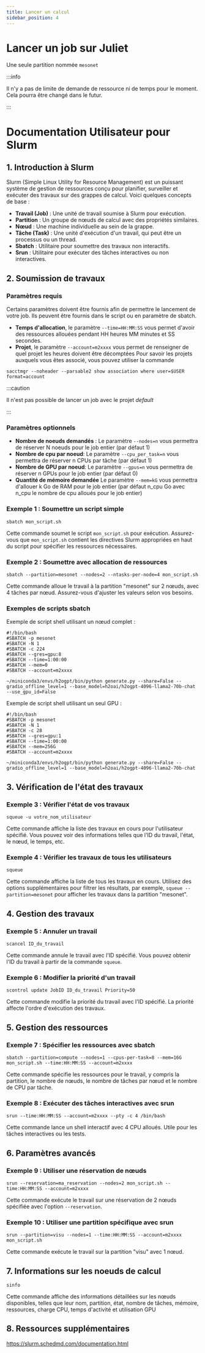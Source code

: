 ```yaml
---
title: Lancer un calcul
sidebar_position: 4
---
```


# Lancer un job sur Juliet

Une seule partition nommée `mesonet`

:::info

Il n'y a pas de limite de demande de ressource ni de temps pour le moment. Cela pourra être changé dans le futur.

:::

# Documentation Utilisateur pour Slurm

## 1. Introduction à Slurm

Slurm (Simple Linux Utility for Resource Management) est un puissant système de gestion de ressources conçu pour planifier, surveiller et exécuter des travaux sur des grappes de calcul. Voici quelques concepts de base :

- **Travail (Job)** : Une unité de travail soumise à Slurm pour exécution.
- **Partition** : Un groupe de nœuds de calcul avec des propriétés similaires.
- **Nœud** : Une machine individuelle au sein de la grappe.
- **Tâche (Task)** : Une unité d'exécution d'un travail, qui peut être un processus ou un thread.
- **Sbatch** : Utilitaire pour soumettre des travaux non interactifs.
- **Srun** : Utilitaire pour exécuter des tâches interactives ou non interactives.


## 2. Soumission de travaux

### Paramètres requis

Certains paramètres doivent être fournis afin de permettre le lancement de votre job. Ils peuvent être fournis dans le script ou en paramètre de sbatch.

- **Temps d'allocation**, le paramètre `--time=HH:MM:SS` vous permet d'avoir des ressources allouées pendant HH heures MM minutes et SS secondes.
- **Projet**, le paramètre `--account=m2xxxx` vous permet de renseigner de quel projet les heures doivent être décomptées
    Pour savoir les projets auxquels vous êtes associé, vous pouvez utiliser la commande

```
sacctmgr --noheader --parsable2 show association where user=$USER format=account
```

:::caution

Il n'est pas possible de lancer un job avec le projet *default*

:::


### Paramètres optionnels

- **Nombre de noeuds demandés** : Le paramètre `--nodes=n` vous permettra de réserver N noeuds pour le job entier (par défaut 1)
- **Nombre de cpu par noeud**: Le paramètre `--cpu_per_task=n` vous permettra de réserver n CPUs par tâche (par défaut 1)
- **Nombre de GPU par noeud**: Le paramètre `--gpus=n` vous permettra de réserver n GPUs pour le job entier (par défaut 0)
- **Quantité de mémoire demandée** Le paramètre `--mem=kG` vous permettra d'allouer k Go de RAM pour le job entier (par défaut n\_cpu Go avec n\_cpu le nombre de cpu alloués pour le job entier)


### Exemple 1 : Soumettre un script simple

    sbatch mon_script.sh

Cette commande soumet le script `mon_script.sh` pour exécution. Assurez-vous que `mon_script.sh` contient les directives Slurm appropriées en haut du script pour spécifier les ressources nécessaires.

### Exemple 2 : Soumettre avec allocation de ressources

    sbatch --partition=mesonet --nodes=2 --ntasks-per-node=4 mon_script.sh

Cette commande alloue le travail à la partition "mesonet" sur 2 nœuds, avec 4 tâches par nœud. Assurez-vous d'ajuster les valeurs selon vos besoins. 

### Exemples de scripts sbatch
Exemple de script shell utilisant un nœud complet : 

```Shell
#!/bin/bash
#SBATCH -p mesonet 
#SBATCH -N 1
#SBATCH -c 224
#SBATCH --gres=gpu:8 
#SBATCH --time=1:00:00
#SBATCH --mem=0
#SBATCH --account=m2xxxx

~/miniconda3/envs/h2ogpt/bin/python generate.py --share=False --gradio_offline_level=1 --base_model=h2oai/h2ogpt-4096-llama2-70b-chat --use_gpu_id=False
```

Exemple de script shell utilisant un seul GPU : 

```Shell
#!/bin/bash
#SBATCH -p mesonet 
#SBATCH -N 1
#SBATCH -c 28
#SBATCH --gres=gpu:1 
#SBATCH --time=1:00:00
#SBATCH --mem=256G
#SBATCH --account=m2xxxx

~/miniconda3/envs/h2ogpt/bin/python generate.py --share=False --gradio_offline_level=1 --base_model=h2oai/h2ogpt-4096-llama2-70b-chat
```

## 3. Vérification de l'état des travaux

### Exemple 3 : Vérifier l'état de vos travaux

    squeue -u votre_nom_utilisateur

Cette commande affiche la liste des travaux en cours pour l'utilisateur spécifié. Vous pouvez voir des informations telles que l'ID du travail, l'état, le nœud, le temps, etc. 

### Exemple 4 : Vérifier les travaux de tous les utilisateurs

    squeue

Cette commande affiche la liste de tous les travaux en cours. Utilisez des options supplémentaires pour filtrer les résultats, par exemple, `squeue --partition=mesonet` pour afficher les travaux dans la partition "mesonet".


## 4. Gestion des travaux

### Exemple 5 : Annuler un travail

    scancel ID_du_travail

Cette commande annule le travail avec l'ID spécifié. Vous pouvez obtenir l'ID du travail à partir de la commande `squeue`.

### Exemple 6 : Modifier la priorité d'un travail

    scontrol update JobID ID_du_travail Priority=50

Cette commande modifie la priorité du travail avec l'ID spécifié. La priorité affecte l'ordre d'exécution des travaux.

## 5. Gestion des ressources

### Exemple 7 : Spécifier les ressources avec sbatch

    sbatch --partition=compute --nodes=1 --cpus-per-task=8 --mem=16G mon_script.sh --time:HH:MM:SS --account=m2xxxx

Cette commande spécifie les ressources pour le travail, y compris la partition, le nombre de nœuds, le nombre de tâches par nœud et le nombre de CPU par tâche.

### Exemple 8 : Exécuter des tâches interactives avec srun

    srun --time:HH:MM:SS --account=m2xxxx --pty -c 4 /bin/bash

Cette commande lance un shell interactif avec 4 CPU alloués. Utile pour les tâches interactives ou les tests.

## 6. Paramètres avancés

### Exemple 9 : Utiliser une réservation de nœuds

    srun --reservation=ma_reservation --nodes=2 mon_script.sh --time:HH:MM:SS --account=m2xxxx

Cette commande exécute le travail sur une réservation de 2 nœuds spécifiée avec l'option `--reservation`.

### Exemple 10 : Utiliser une partition spécifique avec srun

    srun --partition=visu --nodes=1 --time:HH:MM:SS --account=m2xxxx mon_script.sh 

Cette commande exécute le travail sur la partition "visu" avec 1 nœud. 


## 7. Informations sur les noeuds de calcul

    sinfo

Cette commande affiche des informations détaillées sur les nœuds disponibles, telles que leur nom, partition, état, nombre de tâches, mémoire, ressources, charge CPU, temps d'activité et utilisation GPU 


## 8. Ressources supplémentaires

https://slurm.schedmd.com/documentation.html

